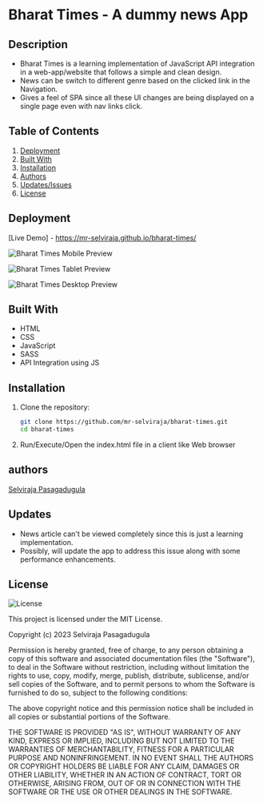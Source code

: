 # Bharat Times - A dummy news App

## Description

- Bharat Times is a learning implementation of JavaScript API integration in a web-app/website that follows a simple and clean design.
- News can be switch to different genre based on the clicked link in the Navigation.
- Gives a feel of SPA since all these UI changes are being displayed on a single page even with nav links click.


## Table of Contents

1. [Deployment](#deployment)
2. [Built With](#built-with)
3. [Installation](#installation)
4. [Authors](#authors)
5. [Updates/Issues](#updates)
6. [License](#license)


## Deployment

[Live Demo] - https://mr-selviraja.github.io/bharat-times/

![Bharat Times Mobile Preview](/images/bharat-times__mobile.png)

![Bharat Times Tablet Preview](/images/bharat-times__tablet.png)

![Bharat Times Desktop Preview](/images/bharat-times__desktop.png)


## Built With

- HTML
- CSS
- JavaScript
- SASS
- API Integration using JS


## Installation

1. Clone the repository:
   ```bash
   git clone https://github.com/mr-selviraja/bharat-times.git
   cd bharat-times
   ```
2. Run/Execute/Open the index.html file in a client like Web browser


## authors

[Selviraja Pasagadugula](https://github.com/mr-selviraja)


## Updates
- News article can't be viewed completely since this is just a learning implementation.
- Possibly, will update the app to address this issue along with some performance enhancements.


## License

![License](https://img.shields.io/badge/license-MIT%20License-blue.svg)

This project is licensed under the MIT License.

Copyright (c) 2023 Selviraja Pasagadugula

Permission is hereby granted, free of charge, to any person obtaining a copy
of this software and associated documentation files (the "Software"), to deal
in the Software without restriction, including without limitation the rights
to use, copy, modify, merge, publish, distribute, sublicense, and/or sell
copies of the Software, and to permit persons to whom the Software is
furnished to do so, subject to the following conditions:

The above copyright notice and this permission notice shall be included in all
copies or substantial portions of the Software.

THE SOFTWARE IS PROVIDED "AS IS", WITHOUT WARRANTY OF ANY KIND, EXPRESS OR
IMPLIED, INCLUDING BUT NOT LIMITED TO THE WARRANTIES OF MERCHANTABILITY,
FITNESS FOR A PARTICULAR PURPOSE AND NONINFRINGEMENT. IN NO EVENT SHALL THE
AUTHORS OR COPYRIGHT HOLDERS BE LIABLE FOR ANY CLAIM, DAMAGES OR OTHER
LIABILITY, WHETHER IN AN ACTION OF CONTRACT, TORT OR OTHERWISE, ARISING FROM,
OUT OF OR IN CONNECTION WITH THE SOFTWARE OR THE USE OR OTHER DEALINGS IN THE
SOFTWARE.

